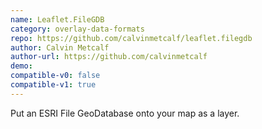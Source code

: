 ```yaml
---
name: Leaflet.FileGDB
category: overlay-data-formats
repo: https://github.com/calvinmetcalf/leaflet.filegdb
author: Calvin Metcalf
author-url: https://github.com/calvinmetcalf
demo: 
compatible-v0: false
compatible-v1: true
---
```


Put an ESRI File GeoDatabase onto your map as a layer.
